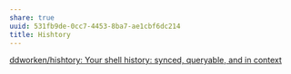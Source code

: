 ```yaml
---
share: true
uuid: 531fb9de-0cc7-4453-8ba7-ae1cbf6dc214
title: Hishtory
---
```


[ddworken/hishtory: Your shell history: synced, queryable, and in context](https://github.com/ddworken/hishtory)
